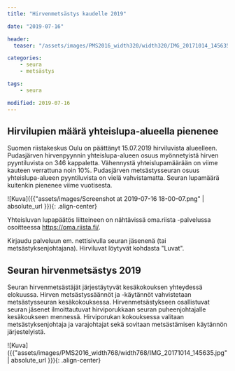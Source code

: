 ```yaml
---
title: "Hirvenmetsästys kaudelle 2019"

date: "2019-07-16"

header:
  teaser: "/assets/images/PMS2016_width320/width320/IMG_20171014_145635.jpg"

categories:
    - seura
    - metsästys

tags:
    - seura

modified: 2019-07-16
---
```


## Hirvilupien määrä yhteislupa-alueella pienenee

Suo­men riis­ta­kes­kus Ou­lu on päättänyt 15.07.2019 hirviluvista alueelleen. Pudasjärven hirvenpyynnin yhteislupa-alueen osuus myönnetyistä hirven pyyntiluvista on 346 kappaletta. Vähennystä yhteislupamäärään on viime kauteen verrattuna noin 10%. Pudasjärven metsästysseuran osuus yhteislupa-alueen pyyntiluvista on vielä vahvistamatta. Seuran lupamäärä kuitenkin pienenee viime vuotisesta.

![Kuva]({{"assets/images/Screenshot at 2019-07-16 18-00-07.png" | absolute_url }}){: .align-center}

Yhteisluvan lupapäätös liitteineen on nähtävissä oma.riista -palvelussa osoitteessa
<a target = "_blank" href = "https://oma.riista.fi/">https://oma.riista.fi/</a>.

Kirjaudu palveluun em. nettisivulla seuran jäsenenä (tai metsästyksenjohtajana). Hirviluvat löytyvät kohdasta "Luvat".

## Seuran hirvenmetsästys 2019

Seuran hirvenmetsästäjät järjestäytyvät kesäkokouksen yhteydessä elokuussa. Hirven metsästyssäännöt ja -käytännöt vahvistetaan metsästysseuran kesäkokouksessa. Hirvenmetsästykseen osallistuvat seuran jäsenet ilmoittautuvat hirviporukkaan seuran puheenjohtajalle kesäkoukseen mennessä. Hirviporukan kokouksessa valitaan metsästyksenjohtaja ja varajohtajat sekä sovitaan metsästämisen käytännön järjestelyistä.

![Kuva]({{"assets/images/PMS2016_width768/width768/IMG_20171014_145635.jpg" | absolute_url }}){: .align-center}
